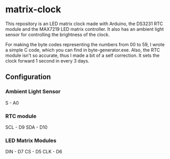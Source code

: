 # matrix-clock

This repository is an LED matrix clock made with Arduino, the DS3231 RTC module and the MAX7219 LED matrix controller. It also has an ambient light sensor for controlling the brightness of the clock.

For making the byte codes representing the numbers from 00 to 59, I wrote a simple C code, which you can find in byte-generator.exe.
Also, the RTC module isn't so accurate, thus I made a bit of a self correction. It sets the clock forward 1 second in every 3 days.

## Configuration

### Ambient Light Sensor

S - A0

### RTC module

SCL - D9
SDA - D10

### LED Matrix Modules

DIN - D7
CS - D5
CLK - D6
